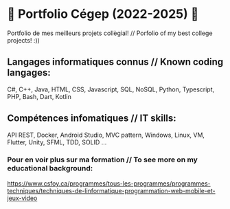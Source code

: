 # 💼 Portfolio Cégep (2022-2025) 💼
Portfolio de mes meilleurs projets collègial! // Porfolio of my best college projects! :))


## Langages informatiques connus // Known coding langages:
C#, C++, Java, HTML, CSS, Javascript, SQL, NoSQL, Python, Typescript, PHP, Bash, Dart, Kotlin

## Compétences infomatiques // IT skills:
API REST, Docker, Android Studio, MVC pattern, Windows, Linux, VM, Flutter, Unity, SFML, TDD, SOLID ...

### Pour en voir plus sur ma formation // To see more on my educational background: 
https://www.csfoy.ca/programmes/tous-les-programmes/programmes-techniques/techniques-de-linformatique-programmation-web-mobile-et-jeux-video
